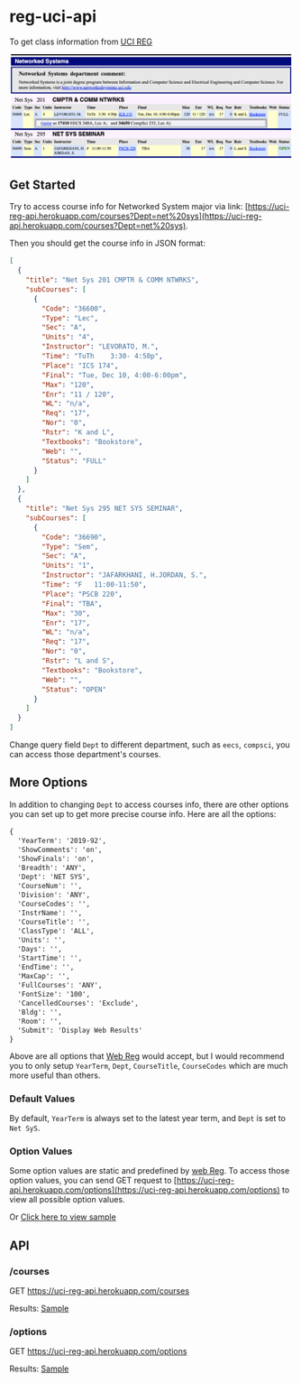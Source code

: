 # reg-uci-api
To get class information from [UCI REG](https://www.reg.uci.edu/perl/WebSoc)

![](./screenshot/Courses.png)

## Get Started

Try to access course info for Networked System major via link: [https://uci-reg-api.herokuapp.com/courses?Dept=net%20sys](https://uci-reg-api.herokuapp.com/courses?Dept=net%20sys).

Then you should get the course info in JSON format:

```json
[
  {
    "title": "Net Sys 201 CMPTR & COMM NTWRKS",
    "subCourses": [
      {
        "Code": "36600",
        "Type": "Lec",
        "Sec": "A",
        "Units": "4",
        "Instructor": "LEVORATO, M.",
        "Time": "TuTh    3:30- 4:50p",
        "Place": "ICS 174",
        "Final": "Tue, Dec 10, 4:00-6:00pm",
        "Max": "120",
        "Enr": "11 / 120",
        "WL": "n/a",
        "Req": "17",
        "Nor": "0",
        "Rstr": "K and L",
        "Textbooks": "Bookstore",
        "Web": "",
        "Status": "FULL"
      }
    ]
  },
  {
    "title": "Net Sys 295 NET SYS SEMINAR",
    "subCourses": [
      {
        "Code": "36690",
        "Type": "Sem",
        "Sec": "A",
        "Units": "1",
        "Instructor": "JAFARKHANI, H.JORDAN, S.",
        "Time": "F   11:00-11:50",
        "Place": "PSCB 220",
        "Final": "TBA",
        "Max": "30",
        "Enr": "17",
        "WL": "n/a",
        "Req": "17",
        "Nor": "0",
        "Rstr": "L and S",
        "Textbooks": "Bookstore",
        "Web": "",
        "Status": "OPEN"
      }
    ]
  }
]
```

Change query field `Dept` to different department, such as `eecs`, `compsci`, you can 
access those department's courses.

## More Options

In addition to changing `Dept` to access courses info, there are other options you
can set up to get more precise course info. Here are all the options:

```
{
  'YearTerm': '2019-92',
  'ShowComments': 'on',
  'ShowFinals': 'on',
  'Breadth': 'ANY',
  'Dept': 'NET SYS',
  'CourseNum': '',
  'Division': 'ANY',
  'CourseCodes': '',
  'InstrName': '',
  'CourseTitle': '',
  'ClassType': 'ALL',
  'Units': '',
  'Days': '',
  'StartTime': '',
  'EndTime': '',
  'MaxCap': '',
  'FullCourses': 'ANY',
  'FontSize': '100',
  'CancelledCourses': 'Exclude',
  'Bldg': '',
  'Room': '',
  'Submit': 'Display Web Results'
}
```

Above are all options that [Web Reg](https://www.reg.uci.edu/perl/WebSoc) would accept, but I would recommend 
you to only setup `YearTerm`, `Dept`, `CourseTitle`, `CourseCodes` which are much more useful than others.

### Default Values

By default, `YearTerm` is always set to the latest year term, and `Dept` is set to `Net SyS`.

### Option Values
Some option values are static and predefined by [web Reg](https://www.reg.uci.edu/perl/WebSoc).
To access those option values, you can send GET request to [https://uci-reg-api.herokuapp.com/options](https://uci-reg-api.herokuapp.com/options) 
to view all possible option values.

Or [Click here to view sample](./samples/options.json)

## API

### /courses

GET https://uci-reg-api.herokuapp.com/courses

Results: [Sample](./samples/courses.json)

### /options

GET https://uci-reg-api.herokuapp.com/options

Results: [Sample](./samples/options.json)